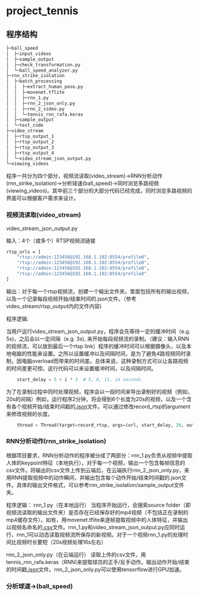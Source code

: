# project_tennis

## 程序结构

```bash
├─ball_speed
│  ├─input_videos
│  ├─sample_output
│  ├─check_transformation.py
│  └─ball_speed_analyzer.py
├─rnn_strike_isolation
│  ├─batch_processing
│  │  ├─extract_human_pose.py
│  │  ├─movenet.tflite
│  │  ├─rnn_1.py
│  │  ├─rnn_2_json_only.py
│  │  ├─rnn_2_video.py
│  │  └─tennis_rnn_rafa.keras
│  ├─sample_output
│  └─test_code
├─video_stream
│  ├─rtsp_output_1
│  ├─rtsp_output_2
│  ├─rtsp_output_3
│  ├─rtsp_output_4
│  └─video_stream_json_output.py
└─viewing_videos
```
程序一共分为四个部分，视频流读取(video_stream)->RNN分析动作(rnn_strike_isolation)->分析球速(ball_speed)->同时浏览多路视频(viewing_videos)。其中前三个部分的大部分代码已经完成，同时浏览多路视频的界面可以根据客户需求来设计。

### 视频流读取(video_stream)

video_stream_json_output.py

输入：4个（或多个）RTSP视频流链接
```bash
rtsp_urls = [
    "rtsp://admin:123456@192.168.1.102:8554/profile0",
    "rtsp://admin:123456@192.168.1.102:8554/profile0",
    "rtsp://admin:123456@192.168.1.102:8554/profile0",
    "rtsp://admin:123456@192.168.1.102:8554/profile0"
]
```
输出：对于每一个rtsp视频流，创建一个输出文件夹。里面包括所有的输出视频，以及一个记录每段视频开始/结束时间的.json文件。（参考video_stream/rtsp_output内的文件内容)

程序逻辑:

当用户运行video_stream_json_output.py，程序会先等待一定的缓冲时间（e.g. 5s)，之后会以一定间隔（e.g. 3s), 来开始每段视频流的录制。（建议：输入RNN的视频流，可以放到最后一个rtsp link）程序的缓冲时间可以根据摄像头，以及本地电脑的性能来设置。之所以设置缓冲以及间隔时间，是为了避免4路视频同时录制，因电脑overload而带来的时间差。总体来说，这种录制方式可以让各路视频的时间差更可控。这行代码可以来设置缓冲时间，以及间隔时间。
```python
    start_delay = 5 + i * 3  # 5, 8, 11, 14 seconds
```

为了在录制过程中同时处理视频，程序会以一段时间来导出录制好的视频（例如，20s的间隔）例如，运行程序2分钟，将会得到6个长度为20s的视频，以及一个含有各个视频开始/结束时间戳的[.json](https://github.com/YilinZhao6/project_tennis/blob/main/video_stream/rtsp_output_1/video_times.json)文件。可以通过修改record_rtsp的argument来修改视频的长度。
```python
    thread = Thread(target=record_rtsp, args=(url, start_delay, 20, output_folder))
```
### RNN分析动作(rnn_strike_isolation)

根据项目要求，RNN分析动作的程序被分成了两部分：rnn_1.py负责从视频中提取人体的keypoint特征（本地执行），对于每一个视频，输出一个包含每帧信息的csv文件。将输出的csv文件上传到云端后，在云端执行rnn_2_json_only.py，来用RNN提取视频中的动作瞬间，并输出包含每个动作开始/结束时间戳的.json文件。具体的输出文件格式，可以参考rnn_strike_isolation/sample_output文件夹。

程序逻辑：
rnn_1.py（在本地运行）
当程序开始运行，会搜索source folder（即视频流读取的输出文件夹）是否存在已经保存好的mp4视频（不包括正在录制的mp4缓存文件）。如有，用movenet.tflite来逐帧提取视频中的人体特征，并输出以视频名命名的[.csv](https://github.com/YilinZhao6/project_tennis/blob/main/rnn_strike_isolation/sample_output/1_csv/1_keypoints.csv)文件。rnn_1.py和video_stream_json_output.py应同时运行，rnn_1可以动态读取视频流所保存的新视频。对于一个视频rnn_1.py的处理时间比视频时长要短（20s视频处理16s左右）

rnn_2_json_only.py（在云端运行）
读取上传的csv文件，用tennis_rnn_rafa.keras（RNN)来提取球员的正手/反手动作。输出动作开始/结束的时间戳[.json](https://github.com/YilinZhao6/project_tennis/blob/main/rnn_strike_isolation/sample_output/2_json/1_timestamp.json)文件。rnn_2_json_only.py可以使用tensorflow进行GPU加速。


### 分析球速->(ball_speed)


